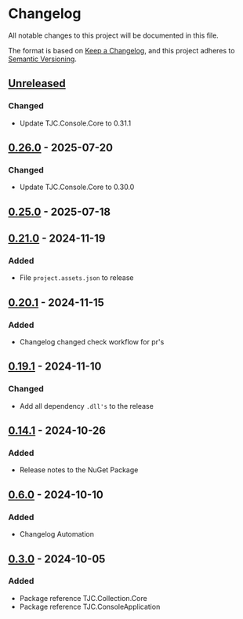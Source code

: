 # Changelog

All notable changes to this project will be documented in this file.

The format is based on [Keep a Changelog](https://keepachangelog.com/en/1.1.0/),
and this project adheres to [Semantic Versioning](https://semver.org/spec/v2.0.0.html).

## [Unreleased]

### Changed

- Update TJC.Console.Core to 0.31.1

## [0.26.0] - 2025-07-20

### Changed

- Update TJC.Console.Core to 0.30.0

## [0.25.0] - 2025-07-18

## [0.21.0] - 2024-11-19

### Added

- File `project.assets.json` to release

## [0.20.1] - 2024-11-15

### Added

- Changelog changed check workflow for pr's

## [0.19.1] - 2024-11-10

### Changed

- Add all dependency `.dll's` to the release

## [0.14.1] - 2024-10-26

### Added

- Release notes to the NuGet Package

## [0.6.0] - 2024-10-10

### Added

- Changelog Automation

## [0.3.0] - 2024-10-05

### Added

- Package reference TJC.Collection.Core
- Package reference TJC.ConsoleApplication

[Unreleased]: https://github.com/TJC-Tools/TJC.Collection.Console/compare/v0.26.0...HEAD

[0.26.0]: https://github.com/TJC-Tools/TJC.Collection.Console/compare/v0.25.0...v0.26.0

[0.25.0]: https://github.com/TJC-Tools/TJC.Collection.Console/compare/v0.21.0...v0.25.0

[0.21.0]: https://github.com/TJC-Tools/TJC.Collection.Console/compare/v0.20.1...v0.21.0

[0.20.1]: https://github.com/TJC-Tools/TJC.Collection.Console/compare/v0.19.1...v0.20.1

[0.19.1]: https://github.com/TJC-Tools/TJC.Collection.Console/compare/v0.14.1...v0.19.1

[0.14.1]: https://github.com/TJC-Tools/TJC.Collection.Console/compare/v0.6.0...v0.14.1

[0.6.0]: https://github.com/TJC-Tools/TJC.Collection.Console/compare/v0.3.0...v0.6.0

[0.3.0]: https://github.com/TJC-Tools/TJC.Collection.Console/releases/tag/v0.3.0

